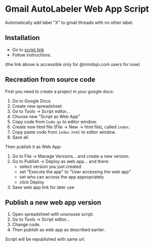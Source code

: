 # Gmail AutoLabeler Web App Script

Automatically add label "X" to gmail threads with no other label.


## Installation

- Go to [script link][script]
- Follow instructions.

(the link above is accessible only for @mindojo.com users for now)

[script]: https://script.google.com/a/macros/mindojo.com/s/AKfycbzSRaTA1xA5TlxbHgbrdt8aGLNxvUGON9Uwz-0UjlIquuA77m3o/exec


## Recreation from source code

First you need to create a project in your google docs:

1. Go to Google Docs.
2. Create new spreadsheet.
3. Go to Tools -> Script editor...
4. Choose new "Script as Web App"
5. Copy code from `Code.gs` to editor window.
6. Create new html file (File -> New -> html file), called `index`.
7. Copy paste code from `index.html` to editor window.
8. Save all.

Then publish it as Web App:

1. Go to File -> Manage Versions... and create a new version.
2. Go to Publish -> Deploy as web app... and there:
    - select version you just created
    - set "Execute the app" to "User accessing the web app"
    - set who can access the app appropriately
    - click Deploy
3. Save web app link for later use


## Publish a new web app version

1. Open spreadsheet with unsnooze script.
2. Go to Tools -> Script editor...
3. Change code.
4. Then publish as web app as described earlier.

Script will be republished with same url.
